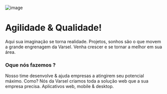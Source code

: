 ![image](https://user-images.githubusercontent.com/85264247/139340580-e17ba8ec-c2ac-4370-aaee-8f1fdeaf8e8c.png)



# Agilidade & Qualidade!
Aqui sua imaginação se torna realidade. Projetos, sonhos são o que movem a grande engrenagem da Varsel. Venha crescer e se tornar a melhor em sua área.

### Oque nós fazemos ?
Nosso time desenvolve & ajuda empresas a atingirem seu potencial máximo. Como? Nós da Varsel criamos toda a solução web que a sua empresa precisa. Aplicativos web, mobile & desktop.
